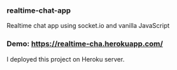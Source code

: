 ### realtime-chat-app
Realtime chat app using socket.io and vanilla JavaScript
### Demo: https://realtime-cha.herokuapp.com/
I deployed this project on  Heroku server.
